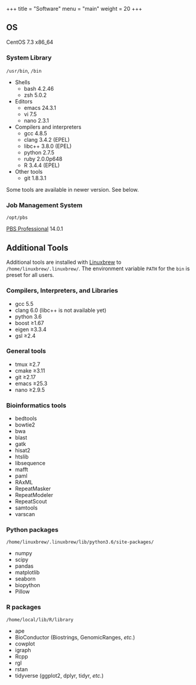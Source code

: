 +++
title = "Software"
menu = "main"
weight = 20
+++

## OS

CentOS 7.3 x86_64

### System Library

`/usr/bin`, `/bin`

- Shells
    - bash 4.2.46
    - zsh 5.0.2
- Editors
    - emacs 24.3.1
    - vi 7.5
    - nano 2.3.1
- Compilers and interpreters
    - gcc 4.8.5
    - clang 3.4.2 (EPEL)
    - libc++ 3.8.0 (EPEL)
    - python 2.7.5
    - ruby 2.0.0p648
    - R 3.4.4 (EPEL)
- Other tools
    - git 1.8.3.1

Some tools are available in newer version. See below.

### Job Management System

`/opt/pbs`

[PBS Professional](http://pbspro.org/) 14.0.1


## Additional Tools

Additional tools are installed with [Linuxbrew](http://linuxbrew.sh/)
to `/home/linuxbrew/.linuxbrew/`.
The environment variable `PATH` for the `bin` is preset for all users.

### Compilers, Interpreters, and Libraries

- gcc 5.5
- clang 6.0 (libc++ is not available yet)
- python 3.6
- boost ≥1.67
- eigen ≥3.3.4
- gsl ≥2.4

### General tools

- tmux ≥2.7
- cmake ≥3.11
- git ≥2.17
- emacs ≥25.3
- nano ≥2.9.5

### Bioinformatics tools

- bedtools
- bowtie2
- bwa
- blast
- gatk
- hisat2
- htslib
- libsequence
- mafft
- paml
- RAxML
- RepeatMasker
- RepeatModeler
- RepeatScout
- samtools
- varscan

### Python packages

`/home/linuxbrew/.linuxbrew/lib/python3.6/site-packages/`

- numpy
- scipy
- pandas
- matplotlib
- seaborn
- biopython
- Pillow

### R packages

`/home/local/lib/R/library`

- ape
- BioConductor (Biostrings, GenomicRanges, *etc.*)
- cowplot
- igraph
- Rcpp
- rgl
- rstan
- tidyverse (ggplot2, dplyr, tidyr, *etc.*)
